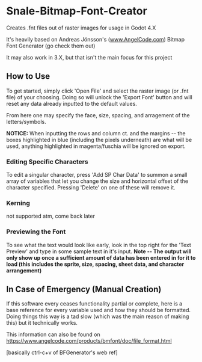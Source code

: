 # Snale-Bitmap-Font-Creator
Creates .fnt files out of raster images for usage in Godot 4.X

It's heavily based on Andreas Jönsson's (www.AngelCode.com) Bitmap Font Generator (go check them out)

It may also work in 3.X, but that isn't the main focus for this project

## How to Use
To get started, simply click 'Open File' and select the raster image (or .fnt file) of your choosing. Doing so will unlock the 'Export Font' button and will reset any data already inputted to the default values.

From here one may specify the face, size, spacing, and arragement of the letters/symbols.

**NOTICE:** When inputting the rows and column ct. and the margins -- the boxes highlighted in blue (including the pixels underneath) are what will be used, anything highlighted in magenta/fuschia will be ignored on export.

### Editing Specific Characters
To edit a singular character, press 'Add SP Char Data' to summon a small array of variables that let you change the size and horizontal offset of the character specified. Pressing 'Delete' on one of these will remove it.

### Kerning
not supported atm, come back later

### Previewing the Font
To see what the text would look like early, look in the top right for the 'Text Preview' and type in some sample text in it's input. **Note -- The output will only show up once a sufficient amount of data has been entered in for it to load (this includes the sprite, size, spacing, sheet data, and character arrangement)**

## In Case of Emergency (Manual Creation)
If this software every ceases functionality partial or complete, here is a base reference for every variable used and how they should be formatted. Doing things this way is a tad slow (which was the main reason of making this) but it technically works.

This information can also be found on https://www.angelcode.com/products/bmfont/doc/file_format.html

[basically ctrl-c+v of BFGenerator's web ref]
